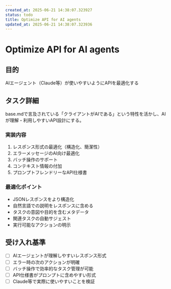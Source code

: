 ```yaml
---
created_at: 2025-06-21 14:38:07.323927
status: todo
title: Optimize API for AI agents
updated_at: 2025-06-21 14:38:07.323936
---
```


# Optimize API for AI agents

## 目的
AIエージェント（Claude等）が使いやすいようにAPIを最適化する

## タスク詳細
base.mdで言及されている「クライアントがAIである」という特性を活かし、AIが理解・利用しやすいAPI設計にする。

### 実装内容
1. レスポンス形式の最適化（構造化、簡潔性）
2. エラーメッセージのAI向け最適化
3. バッチ操作のサポート
4. コンテキスト情報の付加
5. プロンプトフレンドリーなAPI仕様書

### 最適化ポイント
- JSONレスポンスをより構造化
- 自然言語での説明をレスポンスに含める
- タスクの意図や目的を含むメタデータ
- 関連タスクの自動サジェスト
- 実行可能なアクションの明示

## 受け入れ基準
- [ ] AIエージェントが理解しやすいレスポンス形式
- [ ] エラー時の次のアクションが明確
- [ ] バッチ操作で効率的なタスク管理が可能
- [ ] API仕様書がプロンプトに含めやすい形式
- [ ] Claude等で実際に使いやすいことを検証